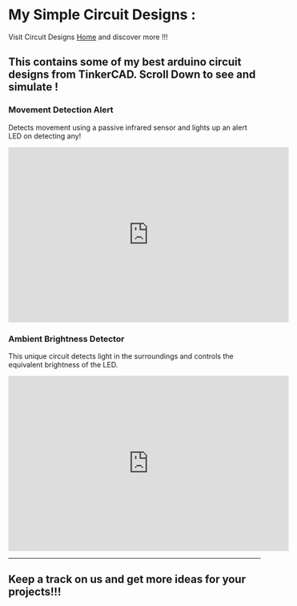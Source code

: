 # My Simple Circuit Designs :

Visit Circuit Designs [Home](https://sparkscratch-p.github.io/circuit-designs/) and discover more !!!

This contains some of my best arduino circuit designs from TinkerCAD. Scroll Down to see and simulate !
---

### Movement Detection Alert

Detects movement using a passive infrared sensor and lights up an alert LED on detecting any!

<iframe width="560" height="350" src="https://www.tinkercad.com/embed/kAQuB1JfqtX?editbtn=1" frameborder="0" marginwidth="0" marginheight="0" scrolling="no"></iframe>

### Ambient Brightness Detector

This unique circuit detects light in the surroundings and controls the equivalent brightness of the LED.

<iframe width="560" height="350" src="https://www.tinkercad.com/embed/g9V2hx7jXxA?editbtn=1" frameborder="0" marginwidth="0" marginheight="0" scrolling="no"></iframe>


---
## Keep a track on us and get more ideas for your projects!!!
